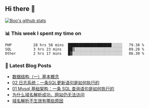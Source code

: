## Hi there 👋

[![Boo's github stats](https://github-readme-stats.vercel.app/api?username=0xAiKang)](https://github.com/anuraghazra/github-readme-stats)

<!-- [![Most Used Langs](https://github-readme-stats.vercel.app/api/top-langs/?username=0xAiKang)](https://github.com/anuraghazra/github-readme-stats) -->

### 📊 This week I spent my time on
<!--START_SECTION:waka-->

```text
PHP          28 hrs 58 mins  ████████████████████░░░░░   79.38 %
SQL          3 hrs 23 mins   ██▒░░░░░░░░░░░░░░░░░░░░░░   09.28 %
Other        2 hrs 17 mins   █▓░░░░░░░░░░░░░░░░░░░░░░░   06.30 %
```

<!--END_SECTION:waka-->

### 📕 Latest Blog Posts
<!-- BLOG-POST-LIST:START -->
- [数据结构（一）基本概念](https://www.0x2beace.com/data-structure-1-basic-concepts/)
- [02 日志系统：一条SQL更新语句是如何执行的](https://www.0x2beace.com/logging-system-how-an-sql-update-statement-is-executed/)
- [01 Mysql 基础架构：一条 SQL 查询语句是如何执行的](https://www.0x2beace.com/mysql-infrastructure-how-a-sql-query-statement-is-executed/)
- [为什么域名解析成功，网站仍无法访问](https://www.0x2beace.com/successful-domain-name-analysis-domain-name-lawless-question/)
- [域名解析不生效有哪些原因](https://www.0x2beace.com/what-are-the-reasons-why-the-domain-name-resolution-does-not-take-effect/)
<!-- BLOG-POST-LIST:END -->


